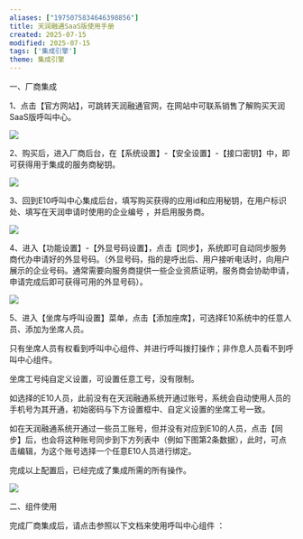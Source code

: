 ```yaml
---
aliases: ["1975075834646398856"]
title: 天润融通SaaS版使用手册
created: 2025-07-15
modified: 2025-07-15
tags: ['集成引擎']
theme: 集成引擎
---
```


一、厂商集成

1、点击【官方网站】，可跳转天润融通官网，在网站中可联系销售了解购买天润SaaS版呼叫中心。

![](https://myhelpdoc.oss-cn-heyuan.aliyuncs.com/mdimages/57e0e5516737198dd574548ae1a3aa6d.jpg)

2、购买后，进入厂商后台，在【系统设置】-【安全设置】-【接口密钥】中，即可获得用于集成的服务商秘钥。

![](https://myhelpdoc.oss-cn-heyuan.aliyuncs.com/mdimages/f69effc9a557503b465b0b2f545b2b1d.jpg)

3、回到E10呼叫中心集成后台，填写购买获得的应用id和应用秘钥，在用户标识处、填写在天润申请时使用的企业编号 ，并启用服务商。

![](https://myhelpdoc.oss-cn-heyuan.aliyuncs.com/mdimages/f7e7a6a80b61854c57827c04258af58c.jpg)

4、进入【功能设置】-【外显号码设置】，点击【同步】，系统即可自动同步服务商代办申请好的外显号码。（外显号码，指的是呼出后、用户接听电话时，向用户展示的企业号码。通常需要向服务商提供一些企业资质证明，服务商会协助申请，申请完成后即可获得可用的外显号码）。

![](https://myhelpdoc.oss-cn-heyuan.aliyuncs.com/mdimages/c651f61fb61b6d5207fedc3cc9491251.jpg)

5、进入【坐席与呼叫设置】菜单，点击【添加座席】，可选择E10系统中的任意人员、添加为坐席人员。

只有坐席人员有权看到呼叫中心组件、并进行呼叫拨打操作；非作息人员看不到呼叫中心组件。

坐席工号纯自定义设置，可设置任意工号，没有限制。

如选择的E10人员，此前没有在天润融通系统开通过账号，系统会自动使用人员的手机号为其开通，初始密码与下方设置框中、自定义设置的坐席工号一致。

如在天润融通系统开通过一些员工账号，但并没有对应到E10的人员，点击【同步】后，也会将这种账号同步到下方列表中（例如下图第2条数据），此时，可点击编辑，为这个账号选择一个任意E10人员进行绑定。

完成以上配置后，已经完成了集成所需的所有操作。

![](https://myhelpdoc.oss-cn-heyuan.aliyuncs.com/mdimages/9ffd2a035a6aceb4f10762781a30b597.jpg)

二、组件使用

完成厂商集成后，请点击参照以下文档来使用呼叫中心组件 ：

